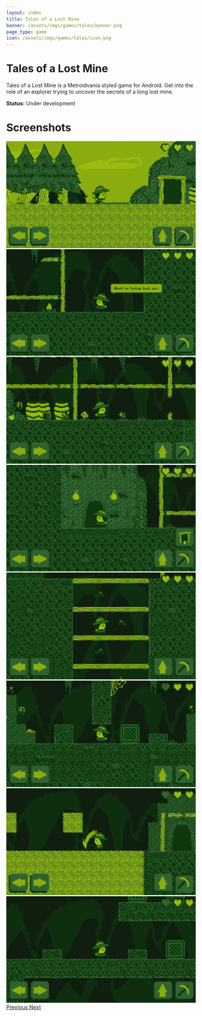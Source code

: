 ```yaml
---
layout: index
title: Tales of a Lost Mine
banner: /assets/imgs/games/tales/banner.png
page_type: game
icon: /assets/imgs/games/tales/icon.png
---
```

<h1>Tales of a Lost Mine</h1>

Tales of a Lost Mine is a Metroidvania styled game for Android. Get into the role of an explorer trying to uncover the secrets of a long lost mine.

**Status:** Under development

# Screenshots

<div id="carouselScreenshot" class="carousel slide" data-ride="carousel">
  <div class="carousel-inner">
    <div class="carousel-item active">
      <img class="d-block w-100" src="/assets/imgs/games/tales/screenshots/1.png">
    </div>
    <div class="carousel-item">
      <img class="d-block w-100" src="/assets/imgs/games/tales/screenshots/2.png">
    </div>
    <div class="carousel-item">
      <img class="d-block w-100" src="/assets/imgs/games/tales/screenshots/3.png">
    </div>
    <div class="carousel-item">
      <img class="d-block w-100" src="/assets/imgs/games/tales/screenshots/4.png">
    </div>
    <div class="carousel-item">
      <img class="d-block w-100" src="/assets/imgs/games/tales/screenshots/5.png">
    </div>
    <div class="carousel-item">
      <img class="d-block w-100" src="/assets/imgs/games/tales/screenshots/6.png">
    </div>
    <div class="carousel-item">
      <img class="d-block w-100" src="/assets/imgs/games/tales/screenshots/7.png">
    </div>
    <div class="carousel-item">
      <img class="d-block w-100" src="/assets/imgs/games/tales/screenshots/8.png">
    </div>
  </div>
  <a class="carousel-control-prev" href="#carouselScreenshot" role="button" data-slide="prev">
    <span class="carousel-control-prev-icon" aria-hidden="true"></span>
    <span class="sr-only">Previous</span>
  </a>
  <a class="carousel-control-next" href="#carouselScreenshot" role="button" data-slide="next">
    <span class="carousel-control-next-icon" aria-hidden="true"></span>
    <span class="sr-only">Next</span>
  </a>
</div>
